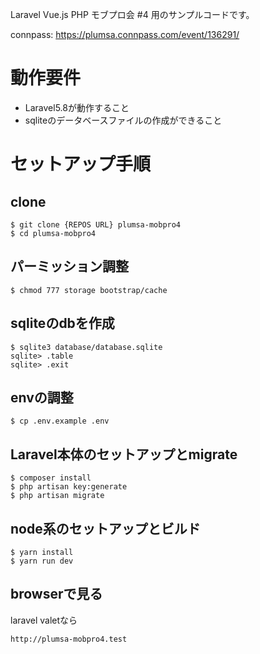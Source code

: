 Laravel Vue.js PHP モブプロ会 #4 用のサンプルコードです。

connpass: https://plumsa.connpass.com/event/136291/

# 動作要件

- Laravel5.8が動作すること
- sqliteのデータベースファイルの作成ができること

# セットアップ手順

## clone

```
$ git clone {REPOS URL} plumsa-mobpro4
$ cd plumsa-mobpro4
```

## パーミッション調整

```
$ chmod 777 storage bootstrap/cache
```


## sqliteのdbを作成

```
$ sqlite3 database/database.sqlite
sqlite> .table
sqlite> .exit
```

## envの調整

```
$ cp .env.example .env
```

## Laravel本体のセットアップとmigrate

```
$ composer install
$ php artisan key:generate
$ php artisan migrate
```

## node系のセットアップとビルド

```
$ yarn install
$ yarn run dev
```

## browserで見る

laravel valetなら

```
http://plumsa-mobpro4.test
```